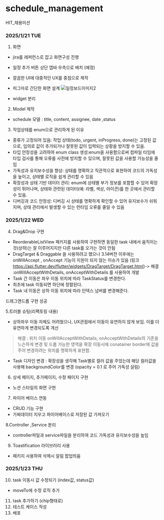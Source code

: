 # schedule_management
HIT_채용미션

### 2025/1/21 TUE

1. 화면
- jira를 레퍼런스로 잡고 화면구성 진행
- 일정 추가 버튼 상단 앱바 우측으로 배치 (예정)
- 깔끔한 UI에 대중적인 UX를 중점으로 제작
- 피그마로 간단한 화면 설계
![일정보드이미지2](https://github.com/user-attachments/assets/0a30f8b3-532e-4494-b95b-9ca39f4d6761)

- widget 분리

2. Model 제작
- schedule 모델 : title, content, assignee, date ,status

3. 작업상태를 enum으로 관리하게 된 이유
- 종류가 고정되어 있음: 작업 상태(todo, urgent, inProgress, done)는 고정된 값으로, 임의로 값이 추가되거나 잘못된 값이 입력되는 상황을 방지할 수 있음.
- 타입 안정성을 고려하여 enum class 생성:enum을 사용함으로써 컴파일 타임에 타입 검사를 통해 오류를 사전에 방지할 수 있으며, 잘못된 값을 사용할 가능성을 줄임
- 가독성과 유지보수성을 향상: 상태를 명확하고 직관적으로 표현하여 코드의 가독성을 높이고, 상태별 로직을 쉽게 관리할 수 있음
- 확장성과 상태 기반 데이터 관리: enum에 상태별 부가 정보를 포함할 수 있어 확장성이 뛰어나며, 상태와 관련된 데이터(예: 라벨, 색상, 아이콘)를 한 곳에서 관리할 수 있음.
- 디버깅과 코드 안정성: 디버깅 시 상태를 명확하게 확인할 수 있어 유지보수가 쉬워지며, 상태 관리에서 발생할 수 있는 런타임 오류를 줄일 수 있음


### 2025/1/22 WED

4. Drag&Drop 구현
- ReorderableListView 패키지를 사용하여 구현하면 
동일한 task 내에서 움직이는것(상하)는 잘 이루어지지만 다른 task를 오가는 것이 안됨
- DragTarget & Draggable 을 사용하려고 했으나 3.14버전 이후에는 onWillAccept , onAccept 기능이 지원이 되지 않는 이슈가 있음
  (링크 https://api.flutter.dev/flutter/widgets/DragTarget/DragTarget.html)-> 해결 :onWillAcceptWithDetails, onAcceptWithDetails 를 사용하여 개발
- Task 간 이동은 좌우 이동 위치에 따라 TaskStatus를 변경한다.
- 최초에 task 이동되면 하단에 정렬된다.
- Task 내 이동은 상하 이동 위치에 따라 인덱스 넘버를 변경해준다. 

드래그앤드롭 구현 성공 

5.트러블 슈팅(리팩토링 내용)
- 상하좌우 이동 자체도 어려웠으나, UX관점에서 이동이 유연하지 않게 보임. 이를 더 유연하게 변경되도록 개선
> 해결 : 위치 이동 onWillAcceptWithDetails, onAcceptWithDetails의 기준을 느슨하게 변경 및 드롭 가능한 영역을 확장
> 이동시에 conatainer border에 값을 주어 변경하려는 위치를 명확하게 표현함.

- Task 디자인 변경 : 확장성을 생각해 Task별로 컬러 값을 주었는데 해당 컬러값을 사용해 backgroundColor를 변경 (opacity = 0.1 로 주어 가독성 살림) 


6. 상세 페이지, 추가페이지, 수정 페이지 구현
- 노션 스타일의 화면 구현

7. 파이어 베이스 연동
- CRUD 기능 구현
- 가짜데이터 지우고 파이어베이스로 저장된 값 가져오기

8.Controller ,Service 분리
- controller파일과 service파일을 분리하여 코드 가독성과 유지보수성을 높임

9. Toastification 라이브러리 사용
- 패키지 사용하여 삭제시 알림 팝업띄움 

### 2025/1/23 THU
10. task 이동시 값 수정되기 (index값, status값)
- moveTo에 수정 로직 추가 
11. task 추가하기 (chip형태로)
12. 테스트 케이스 작성
13. 배포